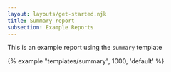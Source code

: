 ```yaml
---
layout: layouts/get-started.njk
title: Summary report
subsection: Example Reports
---
```

This is an example report using the `summary` template

{% example "templates/summary", 1000, 'default' %}
